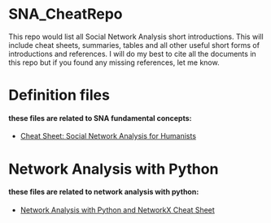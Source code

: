 # SNA_CheatRepo
 This repo would list all Social Network Analysis short introductions. This will include cheat sheets, summaries, tables and all other useful short forms of introductions and references. I will do my best to cite all the documents in this repo but if you found any missing references, let me know.

# Definition files
#### these files are related to SNA fundamental concepts:

- [Cheat Sheet: Social Network Analysis for Humanists](Fundamentals/Cheat%20Sheet:%20Social%20Network%20Analysis%20for%20Humanists.pdf)


# Network Analysis with Python
#### these files are related to network analysis with python:

- [Network Analysis with Python and NetworkX Cheat Sheet](Python/Network%20Analysis%20with%20Python%20and%20NetworkX%20Cheat%20Sheet.pdf)